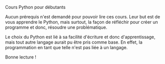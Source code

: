 Cours Python pour débutants

Aucun prérequis n'est demandé pour pouvoir lire ces cours. Leur but est 
de vous apprendre le Python, mais surtout, la façon de réfléchir pour 
créer un programme et donc, résoudre une problématique.

Le choix du Python est lié à sa facilité d'écriture et donc 
d'apprentissage, mais tout autre langage aurait pu être pris comme base. 
En effet, la programmation en tant que telle n'est pas liée à un 
langage.

Bonne lecture !
